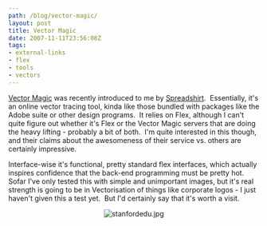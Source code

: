 ```yaml
---
path: /blog/vector-magic/
layout: post
title: Vector Magic
date: 2007-11-11T23:56:08Z
tags:
- external-links
- flex
- tools
- vectors
---
```


<a title="Open link in a new window" href="http://vectormagic.stanford.edu/" target="_blank">Vector Magic</a> was recently introduced to me by <a title="Open link in a new window" href="http://www.spreadshirt.com" target="_blank">Spreadshirt</a>.  Essentially, it's an online vector tracing tool, kinda like those bundled with packages like the Adobe suite or other design programs.  It relies on Flex, although I can't quite figure out whether it's Flex or the Vector Magic servers that are doing the heavy lifting - probably a bit of both.  I'm quite interested in this though, and their claims about the awesomeness of their service vs. others are certainly impressive.

Interface-wise it's functional, pretty standard flex interfaces, which actually inspires confidence that the back-end programming must be pretty hot.  Sofar I've only tested this with simple and unimportant images, but it's real strength is going to be in Vectorisation of things like corporate logos - I just haven't given this a test yet.  But I'd certainly say that it's worth a visit.
<p style="text-align: center"><img src="/content/images/2007/11/stanfordedu.jpg" alt="stanfordedu.jpg" /></p>